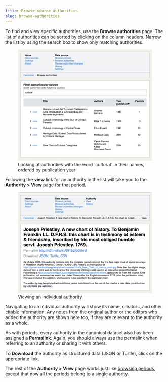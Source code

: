 ```yaml
---
title: Browse source authorities
slug: browse-authorities
---
```


To find and view specific authorities, use the **Browse authorities** page. The list of authorities can be sorted by clicking on the column headers. Narrow the list by using the search box to show only matching authorities.

<figure>
<img class="screenshot"
     src="/images/browse-authorities.png"
     alt="Browsing the list of authorities"
     width="800">
<figcaption>
Looking at authorities with the word `cultural` in their names, ordered by publication year
</figcaption>
</figure>

Following the **view** link for an authority in the list will take you to the **Authority > View** page for that period.

<figure>
<img class="screenshot"
     src="/images/authority-view.png"
     alt="Viewing an authority"
     width="800">
<figcaption>
Viewing an individual authority
</figcaption>
</figure>

Navigating to an individual authority will show its name, creators, and other citable information. Any notes from the original author or the editors who added the authority are shown here too, if they are relevant to the authority as a whole.

As with periods, every authority in the canonical dataset also has been assigned a **Permalink**. Again, you should always use the permalink when referring to an authority or sharing it with others.

To **Download** the authority as structured data (JSON or Turtle), click on the appropriate link.

The rest of the **Authority > View** page works just like [browsing periods](#browse-periods), except that now all the periods belong to a single authority.
